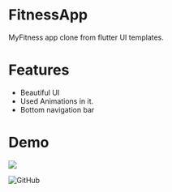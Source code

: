 # FitnessApp
MyFitness app clone from flutter UI templates.
# Features
- Beautiful UI 
- Used Animations in it.
- Bottom navigation bar
# Demo
<img src="https://drive.google.com/file/d/1CZvFAUoqhds3QyVNT5L4Nty0ydPYBrEw/view?usp=sharing">

![GitHub](https://drive.google.com/file/d/1CZvFAUoqhds3QyVNT5L4Nty0ydPYBrEw/view?usp=sharing)
